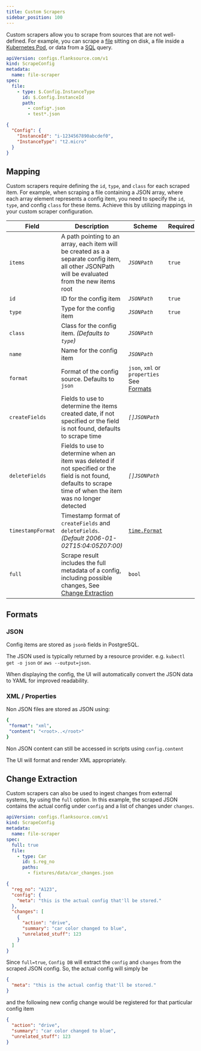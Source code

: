 ```yaml
---
title: Custom Scrapers
sidebar_position: 100
---
```


Custom scrapers allow you to scrape from sources that are not well-defined. For example, you can scrape a [file](./file) sitting on disk, a file inside a [Kubernetes Pod](./kubernetes-file), or data from a [SQL](./sql) query.


```yaml title="file-scraper.yaml"
apiVersion: configs.flanksource.com/v1
kind: ScrapeConfig
metadata:
  name: file-scraper
spec:
  file:
    - type: $.Config.InstanceType
      id: $.Config.InstanceId
      path:
        - config*.json
        - test*.json
```



```json title="config-file.json"
{
  "Config": {
    "InstanceId": "i-1234567890abcdef0",
    "InstanceType": "t2.micro"
  }
}
```

## Mapping

Custom scrapers require defining the `id`, `type`, and `class` for each scraped item. For example, when scraping a file containing a JSON array, where each array element represents a config item, you need to specify the `id`, `type`, and config `class` for these items. Achieve this by utilizing mappings in your custom scraper configuration.


| Field             | Description                                                                                                                                                                                  | Scheme                                              | Required |
| ----------------- | -------------------------------------------------------------------------------------------------------------------------------------------------------------------------------------------- | --------------------------------------------------- | -------- |
| `items`            |  A path pointing to an array, each item will be created as a a separate config item, all other JSONPath will be evaluated from the new items root                                                                                                                                                                  | <CommonLink to="jsonpath">_`JSONPath`_</CommonLink> | `true`   |
| `id`              | ID for the config item                                                                                                                                                                       | <CommonLink to="jsonpath">_`JSONPath`_</CommonLink> | `true`   |
| `type`            | Type for the config item                                                                                                                                                                     | <CommonLink to="jsonpath">_`JSONPath`_</CommonLink> | `true`   |
| `class`           | Class for the config item. _(Defaults to `type`)_                                                                                                                                            | <CommonLink to="jsonpath">_`JSONPath`_</CommonLink> |          |
| `name`            | Name for the config item                                                                                                                                                                     | <CommonLink to="jsonpath">_`JSONPath`_</CommonLink> |          |
| `format` | Format of the config source. Defaults to `json` | `json`, `xml` or `properties` See [Formats](#formats) | |
| `createFields`    | Fields to use to determine the items created date, if not specified or the field is not found, defaults to scrape time| <CommonLink to="jsonpath">_`[]JSONPath`_</CommonLink> |          |
| `deleteFields`    | Fields to use to determine when an item was deleted if not specified or the field is not found, defaults to scrape time of when the item was no longer detected| <CommonLink to="jsonpath">_`[]JSONPath`_</CommonLink> |          |
| `timestampFormat` | Timestamp format of `createFields` and `deleteFields`. _(Default 2006-01-02T15:04:05Z07:00)_                                                                              | [`time.Format`](https://golang.org/pkg/time/#Time.Format)              |          |
| `full` | Scrape result includes the full metadata of a config, including possible changes, See [Change Extraction](#change-extraction) | `bool` | |



## Formats

### JSON

Config items are stored as `jsonb` fields in PostgreSQL.

The JSON used is typically returned by a resource provider. e.g. `kubectl get -o json` or `aws --output=json`.

When displaying the config, the UI will automatically convert the JSON data to YAML for improved readability.

### XML / Properties

Non JSON files are stored as JSON using:

```yaml
{
 "format": "xml",
 "content": "<root>..</root>"
}
```

Non JSON content can still be accessed in scripts using `config.content`

The UI will format and render XML appropriately.




## Change Extraction

Custom scrapers can also be used to ingest changes from external systems, by using the `full` option. In this example, the scraped JSON contains the actual config under `config` and a list of changes under `changes`.

```yaml
apiVersion: configs.flanksource.com/v1
kind: ScrapeConfig
metadata:
  name: file-scraper
spec:
  full: true
  file:
    - type: Car
      id: $.reg_no
      paths:
        - fixtures/data/car_changes.json
```

```json title=fixtures/data/car_changes.json
{
  "reg_no": "A123",
  "config": {
    "meta": "this is the actual config that'll be stored."
  },
  "changes": [
    {
      "action": "drive",
      "summary": "car color changed to blue",
      "unrelated_stuff": 123
    }
  ]
}
```

Since `full=true`, `Config DB` will extract the `config` and `changes` from the scraped JSON config. So, the actual config will simply be

```json
{
  "meta": "this is the actual config that'll be stored."
}
```

and the following new config change would be registered for that particular config item

```json
{
  "action": "drive",
  "summary": "car color changed to blue",
  "unrelated_stuff": 123
}
```

